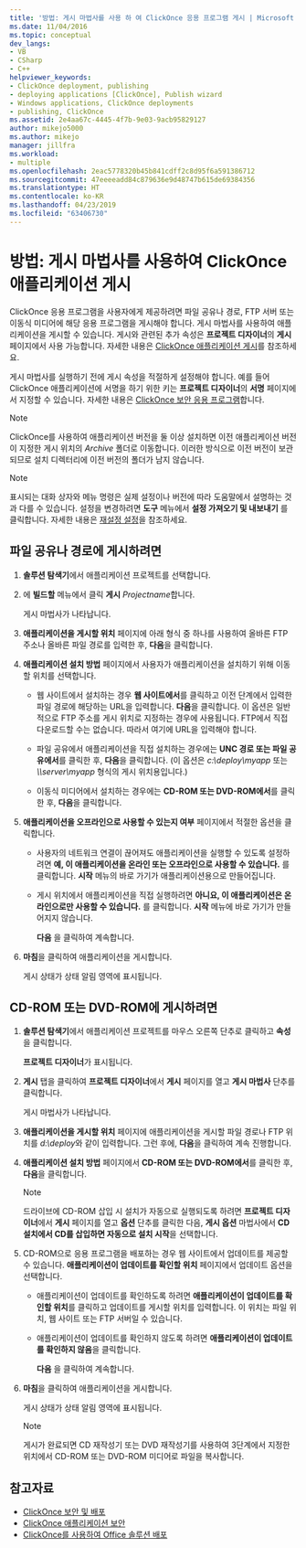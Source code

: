 ```yaml
---
title: '방법: 게시 마법사를 사용 하 여 ClickOnce 응용 프로그램 게시 | Microsoft Docs'
ms.date: 11/04/2016
ms.topic: conceptual
dev_langs:
- VB
- CSharp
- C++
helpviewer_keywords:
- ClickOnce deployment, publishing
- deploying applications [ClickOnce], Publish wizard
- Windows applications, ClickOnce deployments
- publishing, ClickOnce
ms.assetid: 2e4aa67c-4445-4f7b-9e03-9acb95829127
author: mikejo5000
ms.author: mikejo
manager: jillfra
ms.workload:
- multiple
ms.openlocfilehash: 2eac5778320b45b841cdff2c8d95f6a591386712
ms.sourcegitcommit: 47eeeeadd84c879636e9d48747b615de69384356
ms.translationtype: HT
ms.contentlocale: ko-KR
ms.lasthandoff: 04/23/2019
ms.locfileid: "63406730"
---
```

# <a name="how-to-publish-a-clickonce-application-using-the-publish-wizard"></a>방법: 게시 마법사를 사용하여 ClickOnce 애플리케이션 게시
ClickOnce 응용 프로그램을 사용자에게 제공하려면 파일 공유나 경로, FTP 서버 또는 이동식 미디어에 해당 응용 프로그램을 게시해야 합니다. 게시 마법사를 사용하여 애플리케이션을 게시할 수 있습니다. 게시와 관련된 추가 속성은 **프로젝트 디자이너**의 **게시** 페이지에서 사용 가능합니다. 자세한 내용은 [ClickOnce 애플리케이션 게시](../deployment/publishing-clickonce-applications.md)를 참조하세요.

게시 마법사를 실행하기 전에 게시 속성을 적절하게 설정해야 합니다. 예를 들어 ClickOnce 애플리케이션에 서명을 하기 위한 키는 **프로젝트 디자이너**의 **서명** 페이지에서 지정할 수 있습니다. 자세한 내용은 [ClickOnce 보안 응용 프로그램](../deployment/securing-clickonce-applications.md)합니다.

> [!NOTE]
> ClickOnce를 사용하여 애플리케이션 버전을 둘 이상 설치하면 이전 애플리케이션 버전이 지정한 게시 위치의 *Archive* 폴더로 이동합니다. 이러한 방식으로 이전 버전이 보관되므로 설치 디렉터리에 이전 버전의 폴더가 남지 않습니다.

> [!NOTE]
> 표시되는 대화 상자와 메뉴 명령은 실제 설정이나 버전에 따라 도움말에서 설명하는 것과 다를 수 있습니다. 설정을 변경하려면 **도구** 메뉴에서 **설정 가져오기 및 내보내기** 를 클릭합니다. 자세한 내용은 [재설정 설정](../ide/environment-settings.md#reset-settings)을 참조하세요.

## <a name="to-publish-to-a-file-share-or-path"></a>파일 공유나 경로에 게시하려면

1. **솔루션 탐색기**에서 애플리케이션 프로젝트를 선택합니다.

2. 에 **빌드할** 메뉴에서 클릭 **게시** *Projectname*합니다.

    게시 마법사가 나타납니다.

3. **애플리케이션을 게시할 위치** 페이지에 아래 형식 중 하나를 사용하여 올바른 FTP 주소나 올바른 파일 경로를 입력한 후, **다음**을 클릭합니다.

4. **애플리케이션 설치 방법** 페이지에서 사용자가 애플리케이션을 설치하기 위해 이동할 위치를 선택합니다.

   - 웹 사이트에서 설치하는 경우 **웹 사이트에서**를 클릭하고 이전 단계에서 입력한 파일 경로에 해당하는 URL을 입력합니다. **다음**을 클릭합니다. 이 옵션은 일반적으로 FTP 주소를 게시 위치로 지정하는 경우에 사용됩니다. FTP에서 직접 다운로드할 수는 없습니다. 따라서 여기에 URL을 입력해야 합니다.

   - 파일 공유에서 애플리케이션을 직접 설치하는 경우에는 **UNC 경로 또는 파일 공유에서**를 클릭한 후, **다음**을 클릭합니다. (이 옵션은 *c:\deploy\myapp* 또는 *\\\server\myapp* 형식의 게시 위치용입니다.)

   - 이동식 미디어에서 설치하는 경우에는 **CD-ROM 또는 DVD-ROM에서**를 클릭한 후, **다음**을 클릭합니다.

5. **애플리케이션을 오프라인으로 사용할 수 있는지 여부** 페이지에서 적절한 옵션을 클릭합니다.

   - 사용자의 네트워크 연결이 끊어져도 애플리케이션을 실행할 수 있도록 설정하려면 **예, 이 애플리케이션을 온라인 또는 오프라인으로 사용할 수 있습니다.** 를 클릭합니다. **시작** 메뉴의 바로 가기가 애플리케이션용으로 만들어집니다.

   - 게시 위치에서 애플리케이션을 직접 실행하려면 **아니요, 이 애플리케이션은 온라인으로만 사용할 수 있습니다.** 를 클릭합니다. **시작** 메뉴에 바로 가기가 만들어지지 않습니다.

     **다음** 을 클릭하여 계속합니다.

6. **마침**을 클릭하여 애플리케이션을 게시합니다.

    게시 상태가 상태 알림 영역에 표시됩니다.

## <a name="to-publish-to-a-cd-rom-or-dvd-rom"></a>CD-ROM 또는 DVD-ROM에 게시하려면

1. **솔루션 탐색기**에서 애플리케이션 프로젝트를 마우스 오른쪽 단추로 클릭하고 **속성**을 클릭합니다.

    **프로젝트 디자이너**가 표시됩니다.

2. **게시** 탭을 클릭하여 **프로젝트 디자이너**에서 **게시** 페이지를 열고 **게시 마법사** 단추를 클릭합니다.

    게시 마법사가 나타납니다.

3. **애플리케이션을 게시할 위치** 페이지에 애플리케이션을 게시할 파일 경로나 FTP 위치를 *d:\deploy*와 같이 입력합니다. 그런 후에, **다음**을 클릭하여 계속 진행합니다.

4. **애플리케이션 설치 방법** 페이지에서 **CD-ROM 또는 DVD-ROM에서**를 클릭한 후, **다음**을 클릭합니다.

   > [!NOTE]
   > 드라이브에 CD-ROM 삽입 시 설치가 자동으로 실행되도록 하려면 **프로젝트 디자이너**에서 **게시** 페이지를 열고 **옵션** 단추를 클릭한 다음, **게시 옵션** 마법사에서 **CD 설치에서 CD를 삽입하면 자동으로 설치 시작**을 선택합니다.

5. CD-ROM으로 응용 프로그램을 배포하는 경우 웹 사이트에서 업데이트를 제공할 수 있습니다. **애플리케이션이 업데이트를 확인할 위치** 페이지에서 업데이트 옵션을 선택합니다.

   - 애플리케이션이 업데이트를 확인하도록 하려면 **애플리케이션이 업데이트를 확인할 위치**를 클릭하고 업데이트를 게시할 위치를 입력합니다. 이 위치는 파일 위치, 웹 사이트 또는 FTP 서버일 수 있습니다.

   - 애플리케이션이 업데이트를 확인하지 않도록 하려면 **애플리케이션이 업데이트를 확인하지 않음**을 클릭합니다.

     **다음** 을 클릭하여 계속합니다.

6. **마침**을 클릭하여 애플리케이션을 게시합니다.

    게시 상태가 상태 알림 영역에 표시됩니다.

   > [!NOTE]
   > 게시가 완료되면 CD 재작성기 또는 DVD 재작성기를 사용하여 3단계에서 지정한 위치에서 CD-ROM 또는 DVD-ROM 미디어로 파일을 복사합니다.

## <a name="see-also"></a>참고자료

- [ClickOnce 보안 및 배포](../deployment/clickonce-security-and-deployment.md)
- [ClickOnce 애플리케이션 보안](../deployment/securing-clickonce-applications.md)
- [ClickOnce를 사용하여 Office 솔루션 배포](../vsto/deploying-an-office-solution-by-using-clickonce.md)